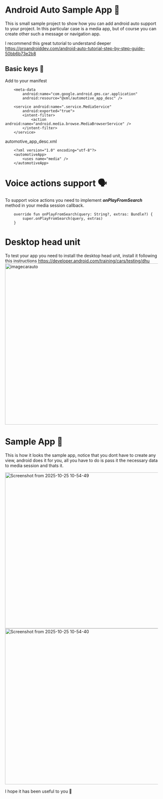 # Android Auto Sample App 🚗
This is small sample project to show how you can add android auto support to your project.
In this particular case is a media app, but of course you can create other such a message or navigation app.
  
  I recommend this great tutorial to understand deeper https://proandroiddev.com/android-auto-tutorial-step-by-step-guide-50bb6b73e2b8

## Basic keys 🔑
Add to your manifest

        <meta-data
            android:name="com.google.android.gms.car.application"
            android:resource="@xml/automotive_app_desc" />

        <service android:name=".service.MediaService"
            android:exported="true">
            <intent-filter>
                <action android:name="android.media.browse.MediaBrowserService" />
            </intent-filter>
        </service>

automotive_app_desc.xml

        <?xml version="1.0" encoding="utf-8"?>
        <automotiveApp>
            <uses name="media" />
        </automotiveApp>

# Voice actions support 🗣️

To support voice actions you need to implement ***onPlayFromSearch*** method in your media session callback.

        override fun onPlayFromSearch(query: String?, extras: Bundle?) {
            super.onPlayFromSearch(query, extras)
        }

# Desktop head unit
To test your app you need to install the desktop head unit, install it following this instructions https://developer.android.com/training/cars/testing/dhu
<img width="820" height="529" alt="imagecarauto" src="https://github.com/user-attachments/assets/06cc685d-4a0f-4548-a8a0-82b0c6572dcb" />

# Sample App 📱
This is how it looks the sample app, notice that you dont have to create any view, android does it for you, all you have to do is pass it the necessary data to media session and thats it.

<img width="802" height="512" alt="Screenshot from 2025-10-25 10-54-49" src="https://github.com/user-attachments/assets/b2779dfd-8325-4a80-b542-1c0f01224cba" />
<img width="802" height="512" alt="Screenshot from 2025-10-25 10-54-40" src="https://github.com/user-attachments/assets/a70b8655-1aad-4453-a738-656fa8e7e088" />

I hope it has been useful to you 🫶
            
